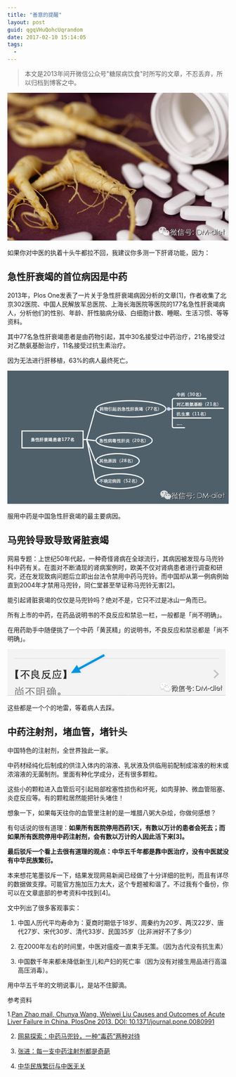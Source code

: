 ```yaml
---
title: "善意的提醒"
layout: post
guid: qgqVHuQohcUqrandom
date: 2017-02-10 15:14:05
tags:
  - 
---
```


> 本文是2013年间开微信公众号"糖尿病饮食"时所写的文章，不忍丢弃，所以归档到博客之中。

![](/media/files/2017-02-10-reminding-banner.jpg)

如果你对中医的执着十头牛都拉不回，我建议你多测一下肝肾功能，因为：

## 急性肝衰竭的首位病因是中药

2013年，Plos One发表了一片关于急性肝衰竭病因分析的文章[1]，作者收集了北京302医院、中国人民解放军总医院、上海长海医院等医院的177名急性肝衰竭病人，分析他们的性别、年龄、肝性脑病分级、白细胞计数、睡眠、生活习惯、等等资料。

其中77名急性肝衰竭患者是由药物引起，其中30名接受过中药治疗，21名接受过对乙酰氨基酚治疗，11名接受过抗生素治疗。

因为无法进行肝移植，63%的病人最终死亡。

![](/media/files/2017-02-10-reminding-1.png)

服用中药是中国急性肝衰竭的最主要病因。

## 马兜铃导致导致肾脏衰竭

网易专题：上世纪50年代起，一种奇怪肾病在全球流行，其病因被发现与马兜铃科中药有关。在面对不断涌现的肾病案例时，欧美不仅对肾病患者进行调查和研究，还在发现致病问题后立即出台法令禁用中药马兜铃。而中国却从第一例病例始直到2004年才禁用马兜铃，同仁堂甚至举证称马兜铃无害[2]。

能引起肾脏衰竭的仅仅是马兜铃吗？绝对不是，它只不过是冰山一角而已。

所有上市的中药，在药品说明书的不良反应和禁忌一栏，一般都是「尚不明确」。

在用药助手中随便挑了一个中药「黄芪精」的说明书，不良反应和禁忌都是「尚不明确」。

![](/media/files/2017-02-10-reminding-2.png)

这些都是一个个的地雷，等着病人去踩。

## 中药注射剂，堵血管，堵针头

中国特色的注射剂，全世界独此一家。

中药材经纯化后制成的供注入体内的溶液、乳状液及供临用前配制成溶液的粉末或浓溶液的无菌制剂。里面有种化学成分，还有很多颗粒。

这些小的颗粒进入血管后可引起局部栓塞性损伤和坏死，如肉芽肿、微血管阻塞、炎症反应等。有的颗粒居然能把针头堵住！

想象一下，如果每天往你的血管里注射的是一堆腊八粥大杂烩，你做何感想？

有句话说的很有道理：**如果所有医院停用西药1天，有数以万计的患者会死去；而如果所有医院停用中药注射剂，会有数以万计的人因此活下来[3]。**


**最后驳斥一个看上去很有道理的观点：中华五千年都是靠中医治疗，没有中医就没有中华民族繁衍。**

本来想花笔墨驳斥一下，结果发现网易新闻已经做了十分详细的批判，而且有详尽的数据做支撑。可能官方施加压力太大，这个专题被和谐了。不过我有个备份，你可以在文章底部的参考资料中找到[4]。

文中列出了很多客观事实：

1. 中国人历代平均寿命为：夏商时期低于18岁、周秦约为20岁、两汉22岁、唐代27岁、宋代30岁、清代33岁、民国35岁（比非洲好不了多少）

2. 在2000年左右的时间里，中医对瘟疫一直束手无策。（因为古代没有抗生素）

3. 中国数千年来都未降低新生儿和产妇的死亡率（因为没有对接生用品进行高温高压消毒）。

用中华五千年的文明说事儿，是站不住脚滴。

参考资料

1.[Pan Zhao mail, Chunya Wang, Weiwei Liu Causes and Outcomes of Acute Liver Failure in China. PlosOne 2013. DOI: 10.1371/journal.pone.0080991](http://goo.gl/ng9FfV)

2. [网易探索：中药马兜铃，一种“毒药”两种对待](http://goo.gl/vReAZ
)

3. [张进：每一支中药注射剂都是奇葩](http://goo.gl/vLL53p)

4. [中华民族繁衍与中医无关](http://goo.gl/8YmYMq)


